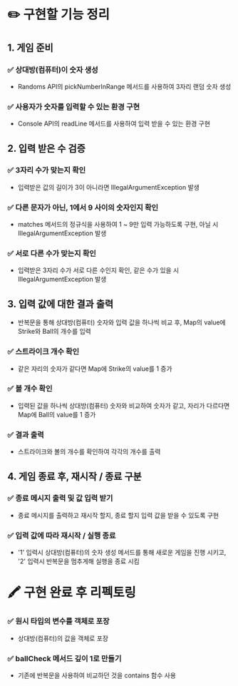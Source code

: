 # ✏️ 구현할 기능 정리
## 1. 게임 준비
### ✅ 상대방(컴퓨터)이 숫자 생성 
- Randoms API의 pickNumberInRange 메서드를 사용하여 3자리 랜덤 숫자 생성 
### ✅ 사용자가 숫자를 입력할 수 있는 환경 구현
- Console API의 readLine 메서드를 사용하여 입력 받을 수 있는 환경 구현
## 2. 입력 받은 수 검증 
### ✅ 3자리 수가 맞는지 확인
- 입력받은 값의 길이가 3이 아니라면 IllegalArgumentException 발생
### ✅ 다른 문자가 아닌, 1에서 9 사이의 숫자인지 확인
- matches 메서드의 정규식을 사용하여 1 ~ 9만 입력 가능하도록 구현, 아닐 시 IllegalArgumentException 발생
### ✅ 서로 다른 수가 맞는지 확인
- 입력받은 3자리 수가 서로 다른 수인지 확인, 같은 수가 있을 시 IllegalArgumentException 발생 
## 3. 입력 값에 대한 결과 출력
- 반복문을 통해 상대방(컴퓨터) 숫자와 입력 값을 하나씩 비교 후, Map의 value에 Strike와 Ball의 개수를 입력
### ✅ 스트라이크 개수 확인
- 같은 자리의 숫자가 같다면 Map에 Strike의 value를 1 증가
### ✅ 볼 개수 확인
- 입력된 값을 하나씩 상대방(컴퓨터) 숫자와 비교하여 숫자가 같고, 자리가 다르다면 Map에 Ball의 value를 1 증가 
### ✅ 결과 출력
- 스트라이크와 볼의 개수를 확인하여 각각의 개수를 출력
## 4. 게임 종료 후, 재시작 / 종료 구분
### ✅ 종료 메시지 출력 및 값 입력 받기
- 종료 메시지를 출력하고 재시작 할지, 종료 할지 입력 값을 받을 수 있도록 구현
### ✅ 입력 값에 따라 재시작 / 실행 종료 
- '1' 입력시 상대방(컴퓨터)의 숫자 생성 메서드를 통해 새로운 게임을 진행 시키고, '2' 입력시 반복문을 멈추게해 실행을 종료 시킴 
# 🖍️ 구현 완료 후 리펙토링
### ✅ 원시 타입의 변수를 객체로 포장 
- 상대방(컴퓨터)의 값을 객체로 포장
### ✅ ballCheck 메서드 깊이 1로 만들기
- 기존에 반복문을 사용하여 비교하던 것을 contains 함수 사용